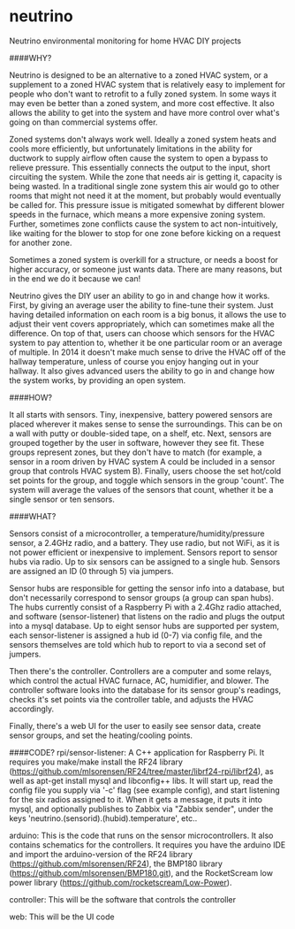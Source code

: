 neutrino
================

Neutrino environmental monitoring for home HVAC DIY projects

####WHY?

Neutrino is designed to be an alternative to a zoned HVAC system, or a supplement to a zoned HVAC system that is relatively easy to implement for people who don't want to retrofit to a fully zoned system. In some ways it may even be better than a zoned system, and more cost effective. It also allows the ability to get into the system and have more control over what's going on than commercial systems offer.

Zoned systems don't always work well. Ideally a zoned system heats and cools more efficiently, but unfortunately limitations in the ability for ductwork to supply airflow often cause the system to open a bypass to relieve pressure. This essentially connects the output to the input, short circuiting the system. While the zone that needs air is getting it, capacity is being wasted. In a traditional single zone system this air would go to other rooms that might not need it at the moment, but probably would eventually be called for. This pressure issue is mitigated somewhat by different blower speeds in the furnace, which means a more expensive zoning system. Further, sometimes zone conflicts cause the system to act non-intuitively, like waiting for the blower to stop for one zone before kicking on a request for another zone.

Sometimes a zoned system is overkill for a structure, or needs a boost for higher accuracy, or someone just wants data. There are many reasons, but in the end we do it because we can!

Neutrino gives the DIY user an ability to go in and change how it works. First, by giving an average user the ability to fine-tune their system. Just having detailed information on each room is a big bonus, it allows the use to adjust their vent covers appropriately, which can sometimes make all the difference. On top of that, users can choose which sensors for the HVAC system to pay attention to, whether it be one particular room or an average of multiple. In 2014 it doesn't make much sense to drive the HVAC off of the hallway temperature, unless of course you enjoy hanging out in your hallway. It also gives advanced users the ability to go in and change how the system works, by providing an open system.

####HOW?

It all starts with sensors. Tiny, inexpensive, battery powered sensors are placed wherever it makes sense to sense the surroundings. This can be on a wall with putty or double-sided tape, on a shelf, etc. Next, sensors are grouped together by the user in software, however they see fit. These groups represent zones, but they don't have to match (for example, a sensor in a room driven by HVAC system A could be included in a sensor group that controls HVAC system B).  Finally, users choose the set hot/cold set points for the group, and toggle which sensors in the group 'count'. The system will average the values of the sensors that count, whether it be a single sensor or ten sensors.

####WHAT?

Sensors consist of a microcontroller, a temperature/humidity/pressure sensor, a 2.4GHz radio, and a battery. They use radio, but not WiFi, as it is not power efficient or inexpensive to implement. Sensors report to sensor hubs via radio. Up to six sensors can be assigned to a single hub. Sensors are assigned an ID (0 through 5) via jumpers.

Sensor hubs are responsible for getting the sensor info into a database, but don't necessarily correspond to sensor groups (a group can span hubs). The hubs currently consist of a Raspberry Pi with a 2.4Ghz radio attached, and software (sensor-listener) that listens on the radio and plugs the output into a mysql database. Up to eight sensor hubs are supported per system, each sensor-listener is assigned a hub id (0-7) via config file, and the sensors themselves are told which hub to report to via a second set of jumpers.

Then there's the controller. Controllers are a computer and some relays, which control the actual HVAC furnace, AC, humidifier, and blower. The controller software looks into the database for its sensor group's readings, checks it's set points via the controller table, and adjusts the HVAC accordingly. 
 
Finally, there's a web UI for the user to easily see sensor data, create sensor groups, and set the heating/cooling points.

####CODE?
rpi/sensor-listener: A C++ application for Raspberry Pi. It requires you make/make install the RF24 library (https://github.com/mlsorensen/RF24/tree/master/librf24-rpi/librf24), as well as apt-get install mysql and libconfig++ libs. It will start up, read the config file you supply via '-c' flag (see example config), and start listening for the six radios assigned to it. When it gets a message, it puts it into mysql, and optionally publishes to Zabbix via "Zabbix sender", under the keys 'neutrino.(sensorid).(hubid).temperature', etc..

arduino: This is the code that runs on the sensor microcontrollers. It also contains schematics for the controllers. It requires you have the arduino IDE and import the arduino-version of the RF24 library (https://github.com/mlsorensen/RF24), the BMP180 library (https://github.com/mlsorensen/BMP180.git), and the RocketScream low power library (https://github.com/rocketscream/Low-Power).

controller: This will be the software that controls the controller

web: This will be the UI code
